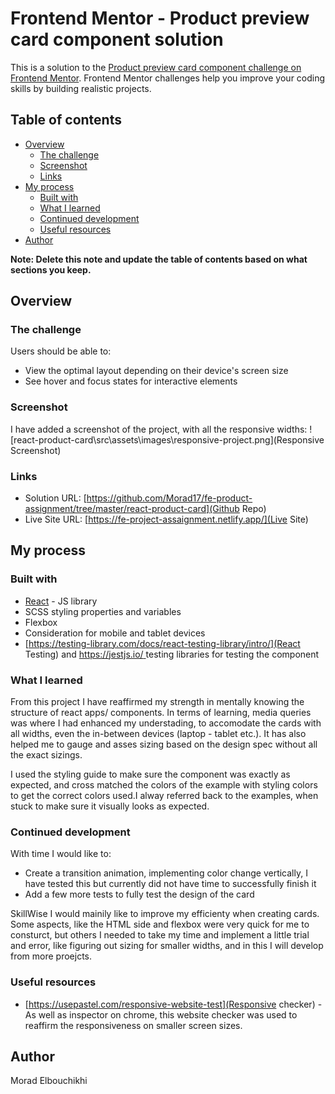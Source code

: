 # Frontend Mentor - Product preview card component solution

This is a solution to the [Product preview card component challenge on Frontend Mentor](https://www.frontendmentor.io/challenges/product-preview-card-component-GO7UmttRfa). Frontend Mentor challenges help you improve your coding skills by building realistic projects.

## Table of contents

- [Overview](#overview)
  - [The challenge](#the-challenge)
  - [Screenshot](#screenshot)
  - [Links](#links)
- [My process](#my-process)
  - [Built with](#built-with)
  - [What I learned](#what-i-learned)
  - [Continued development](#continued-development)
  - [Useful resources](#useful-resources)
- [Author](#author)

**Note: Delete this note and update the table of contents based on what sections you keep.**

## Overview

### The challenge

Users should be able to:

- View the optimal layout depending on their device's screen size
- See hover and focus states for interactive elements

### Screenshot

I have added a screenshot of the project, with all the responsive widths:
![react-product-card\src\assets\images\responsive-project.png](Responsive Screenshot)

### Links

- Solution URL: [https://github.com/Morad17/fe-product-assignment/tree/master/react-product-card](Github Repo)
- Live Site URL: [https://fe-project-assaignment.netlify.app/](Live Site)

## My process

### Built with

- [React](https://reactjs.org/) - JS library
- SCSS styling properties and variables
- Flexbox
- Consideration for mobile and tablet devices
- [https://testing-library.com/docs/react-testing-library/intro/](React Testing) and [https://jestjs.io/ ](Jest) testing libraries for testing the component

### What I learned

From this project I have reaffirmed my strength in mentally knowing the structure of react apps/ components. In terms of learning, media queries was where I had enhanced my understading, to accomodate the cards with all widths, even the in-between devices (laptop - tablet etc.). It has also helped me to gauge and asses sizing based on the design spec without all the exact sizings.

I used the styling guide to make sure the component was exactly as expected, and cross matched the colors of the example with styling colors to get the correct colors used.I alway referred back to the examples, when stuck to make sure it visually looks as expected.

### Continued development

With time I would like to:

- Create a transition animation, implementing color change vertically, I have tested this but currently did not have time to successfully finish it
- Add a few more tests to fully test the design of the card

SkillWise I would mainily like to improve my efficienty when creating cards. Some aspects, like the HTML side and flexbox were very quick for me to consturct, but others I needed to take my time and implement a little trial and error, like figuring out sizing for smaller widths, and in this I will develop from more proejcts.

### Useful resources

- [https://usepastel.com/responsive-website-test](Responsive checker) - As well as inspector on chrome, this website checker was used to reaffirm the responsiveness on smaller screen sizes.

## Author

Morad Elbouchikhi
